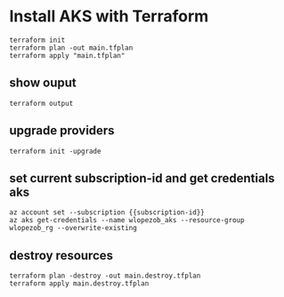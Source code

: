 # Install AKS with Terraform
```
terraform init
terraform plan -out main.tfplan
terraform apply "main.tfplan"
```

## show ouput
```
terraform output
```

## upgrade providers
```
terraform init -upgrade
```

## set current subscription-id and get credentials aks
```
az account set --subscription {{subscription-id}}
az aks get-credentials --name wlopezob_aks --resource-group wlopezob_rg --overwrite-existing
```

## destroy resources
```
terraform plan -destroy -out main.destroy.tfplan
terraform apply main.destroy.tfplan
```